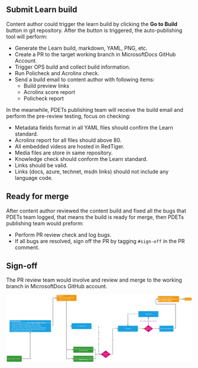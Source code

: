 ## Submit Learn build

Content author could trigger the learn build by clicking the **Go to Build** button in git repository. After the button is triggered, the auto-publishing tool will perform:
- Generate the Learn build, markdown, YAML, PNG, etc.
- Create a PR to the target working branch in MicrosoftDocs GitHub Account.
- Trigger OPS build and collect build information.
- Run Policheck and Acrolinx check.
- Send a build email to content author with following items:
    - Build preview links
    - Acrolinx score report
    - Policheck report

In the meanwhile, PDETs publishing team will receive the build email and perform the pre-review testing, focus on checking:
- Metadata fields format in all YAML files should confirm the Learn standard.
- Acrolinx report for all files should above 80.
- All embedded videos are hosted in RedTiger.
- Media files are store in same repository.
- Knowledge check should conform the Learn standard.
- Links should be valid.
- Links (docs, azure, technet, msdn links) should not include any language code.

## Ready for merge

After content author reviewed the content build and fixed all the bugs that PDETs team logged, that means the build is ready for merge, then PDETs publishing team would preform:
- Perform PR review check and log bugs.
- If all bugs are resolved, sign off the PR by tagging `#sign-off` in the PR comment.

## Sign-off
The PR review team would involve and review and merge to the working branch in MicrosoftDocs GitHub account.

![PR review & Test proccess](../media/m1-u4-test-process.png)